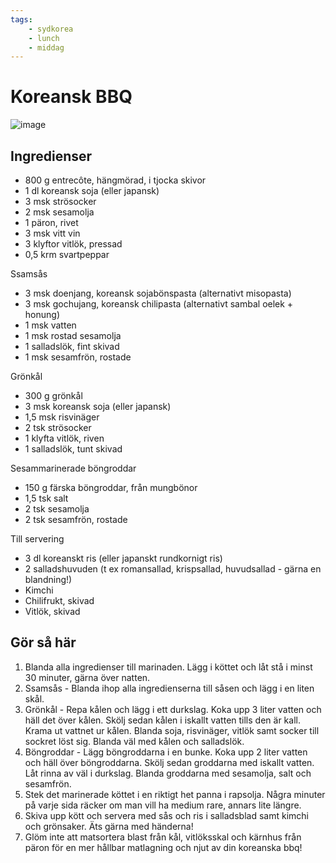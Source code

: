 ```yaml
---
tags:
    - sydkorea
    - lunch
    - middag
---
```

# Koreansk BBQ

![image](/img/nöt/koreansk-bbq.jpg)

## Ingredienser

- 800 g entrecôte, hängmörad, i tjocka skivor
- 1 dl koreansk soja (eller japansk)
- 3 msk strösocker
- 2 msk sesamolja
- 1 päron, rivet
- 3 msk vitt vin
- 3 klyftor vitlök, pressad
- 0,5 krm svartpeppar

Ssamsås

- 3 msk doenjang, koreansk sojabönspasta (alternativt misopasta)
- 3 msk gochujang, koreansk chilipasta (alternativt sambal oelek + honung)
- 1 msk vatten
- 1 msk rostad sesamolja
- 1 salladslök, fint skivad
- 1 msk sesamfrön, rostade

Grönkål

- 300 g grönkål
- 3 msk koreansk soja (eller japansk)
- 1,5 msk risvinäger
- 2 tsk strösocker
- 1 klyfta vitlök, riven
- 1 salladslök, tunt skivad

Sesammarinerade böngroddar

- 150 g färska böngroddar, från mungbönor
- 1,5 tsk salt
- 2 tsk sesamolja
- 2 tsk sesamfrön, rostade

Till servering

- 3 dl koreanskt ris (eller japanskt rundkornigt ris)
- 2 salladshuvuden (t ex romansallad, krispsallad, huvudsallad - gärna en blandning!)
- Kimchi
- Chilifrukt, skivad
- Vitlök, skivad

## Gör så här

1. Blanda alla ingredienser till marinaden. Lägg i köttet och låt stå i minst 30 minuter, gärna över natten.
2. Ssamsås - Blanda ihop alla ingredienserna till såsen och lägg i en liten skål.
3. Grönkål - Repa kålen och lägg i ett durkslag. Koka upp 3 liter vatten och häll det över kålen. Skölj sedan kålen i iskallt vatten tills den är kall. Krama ut vattnet ur kålen. Blanda soja, risvinäger, vitlök samt socker till sockret löst sig. Blanda väl med kålen och salladslök.
4. Böngroddar - Lägg böngroddarna i en bunke. Koka upp 2 liter vatten och häll över böngroddarna. Skölj sedan groddarna med iskallt vatten. Låt rinna av väl i durkslag. Blanda groddarna med sesamolja, salt och sesamfrön.
5. Stek det marinerade köttet i en riktigt het panna i rapsolja. Några minuter på varje sida räcker om man vill ha medium rare, annars lite längre.
6. Skiva upp kött och servera med sås och ris i salladsblad samt kimchi och grönsaker. Äts gärna med händerna!
7. Glöm inte att matsortera blast från kål, vitlöksskal och kärnhus från päron för en mer hållbar matlagning och njut av din koreanska bbq!
